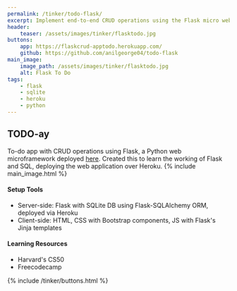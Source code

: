 ```yaml
---
permalink: /tinker/todo-flask/
excerpt: Implement end-to-end CRUD operations using the Flask micro web framework
header:
    teaser: /assets/images/tinker/flasktodo.jpg
buttons:
    app: https://flaskcrud-apptodo.herokuapp.com/
    github: https://github.com/anilgeorge04/todo-flask
main_image:
    image_path: /assets/images/tinker/flasktodo.jpg
    alt: Flask To Do
tags:
    - flask
    - sqlite
    - heroku
    - python
---
```

## TODO-ay
To-do app with CRUD operations using Flask, a Python web microframework deployed [here](https://flaskcrud-apptodo.herokuapp.com/).
Created this to learn the working of Flask and SQL, deploying the web application over Heroku.
{% include main_image.html %}
#### Setup Tools
- Server-side: Flask with SQLite DB using Flask-SQLAlchemy ORM, deployed via Heroku
- Client-side: HTML, CSS with Bootstrap components, JS with Flask's Jinja templates

#### Learning Resources
- Harvard's CS50
- Freecodecamp

{% include /tinker/buttons.html %}
